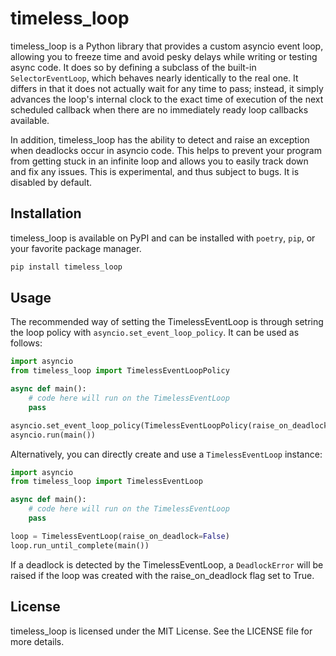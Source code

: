 # timeless_loop

timeless_loop is a Python library that provides a custom asyncio event loop, allowing you to freeze time and avoid pesky delays while writing or testing async code. It does so by defining a subclass of the built-in `SelectorEventLoop`, which behaves nearly identically to the real one. It differs in that it does not actually wait for any time to pass; instead, it simply advances the loop's internal clock to the exact time of execution of the next scheduled callback when there are no immediately ready loop callbacks available. 

In addition, timeless_loop has the ability to detect and raise an exception when deadlocks occur in asyncio code. This helps to prevent your program from getting stuck in an infinite loop and allows you to easily track down and fix any issues. This is experimental, and thus subject to bugs. It is disabled by default.

## Installation

timeless_loop is available on PyPI and can be installed with `poetry`, `pip`, or your favorite package manager.

```bash
pip install timeless_loop
```

## Usage

The recommended way of setting the TimelessEventLoop is through setring the loop policy with `asyncio.set_event_loop_policy`. It can be used as follows:

```python
import asyncio
from timeless_loop import TimelessEventLoopPolicy

async def main():
    # code here will run on the TimelessEventLoop
    pass

asyncio.set_event_loop_policy(TimelessEventLoopPolicy(raise_on_deadlock=False))
asyncio.run(main())

```

Alternatively, you can directly create and use a `TimelessEventLoop` instance:

```python
import asyncio
from timeless_loop import TimelessEventLoop

async def main():
    # code here will run on the TimelessEventLoop
    pass

loop = TimelessEventLoop(raise_on_deadlock=False)
loop.run_until_complete(main())
```

If a deadlock is detected by the TimelessEventLoop, a `DeadlockError` will be raised if the loop was created with the raise_on_deadlock flag set to True.

## License

timeless_loop is licensed under the MIT License. See the LICENSE file for more details.
